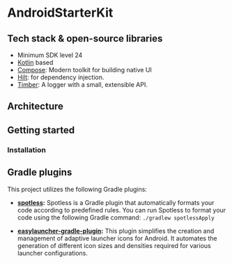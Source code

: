 # AndroidStarterKit

## Tech stack & open-source libraries
- Minimum SDK level 24
- [Kotlin](https://kotlinlang.org/) based
- [Compose](https://developer.android.com/jetpack/compose): Modern toolkit for building native UI
- [Hilt](https://dagger.dev/hilt/): for dependency injection.
- [Timber](https://github.com/JakeWharton/timber): A logger with a small, extensible API.

## Architecture

## Getting started

### Installation

## Gradle plugins
This project utilizes the following Gradle plugins:

* **[spotless](https://github.com/diffplug/spotless):** Spotless is a Gradle plugin that automatically formats your code according to predefined rules. You can run Spotless to format your code using the following Gradle command:
`./gradlew spotlessApply`

* **[easylauncher-gradle-plugin](https://github.com/usefulness/easylauncher-gradle-plugin):** This plugin simplifies the creation and management of adaptive launcher icons for Android. It automates the generation of different icon sizes and densities required for various launcher configurations.